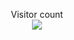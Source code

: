 
<p align="center"> 
  Visitor count<br>
  <img src="https://profile-counter.glitch.me/Boli-trainee/count.svg" />
</p>
